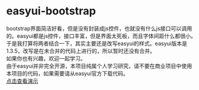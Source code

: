 # easyui-bootstrap
bootstrap界面简洁好看，但是没有封装成js控件，也就没有什么js接口可以调用的。easyui都是js控件，接口丰富，但是界面太死板，而且字体间距什么都很小。于是我打算将两者结合一下，其实主要还是改写easyui的样式。easyui版本是1.3.5，改写是在未合并的代码上进行的，所以暂时还没有合并。   
如果你也有兴趣，欢迎一起学习。   
由于easyui并非完全开源，本项目纯属个人学习研究，请不要在商业项目中使用本项目的代码，如果需要请从easyui官方下载代码。   
[点击查看演示](http://easyui.javasong.net "点击查看演示")
